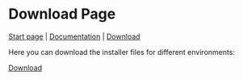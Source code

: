 # Download Page

[Start page](README.md) | [Documentation](documentation.md) | [Download](download.md)

Here you can download the installer files for different environments:

<a href="[https://octodex.github.com/images/minion.png](https://github.com/aapaecklar/SOFT-AIS/blob/8b0e02faf6121fe9d794ae50779c4a5e9913f530/Windows_Installer/test.md)" title="Download Windwos Installer" download>Download</a>



